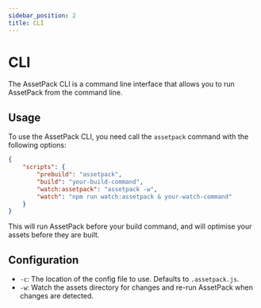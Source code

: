 ```yaml
---
sidebar_position: 2
title: CLI
---
```


# CLI

The AssetPack CLI is a command line interface that allows you to run AssetPack from the command line.

## Usage

To use the AssetPack CLI, you need call the `assetpack` command with the following options:

```json
{
    "scripts": {
        "prebuild": "assetpack",
        "build": "your-build-command",
        "watch:assetpack": "assetpack -w",
        "watch": "npm run watch:assetpack & your-watch-command"
    }
}
```

This will run AssetPack before your build command, and will optimise your assets before they are built.

## Configuration

- `-c`: The location of the config file to use. Defaults to `.assetpack.js`.
- `-w`: Watch the assets directory for changes and re-run AssetPack when changes are detected.
